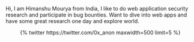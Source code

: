 

Hi, I am Himanshu Mourya from India, I like to do web application security research and participate in bug bounties. Want to dive into web apps and have some great research one day and explore world.
<div class='jekyll-twitter-plugin' align="center">
    {% twitter https://twitter.com/0x_anon maxwidth=500 limit=5 %}
</div>

